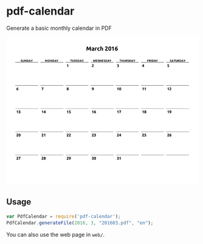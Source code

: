 # pdf-calendar

Generate a basic monthly calendar in PDF

![Example for March 2016](example.png)

## Usage

```javascript
var PdfCalendar = require('pdf-calendar');
PdfCalendar.generateFile(2016, 3, "201603.pdf", "en");
```

You can also use the web page in `web/`.